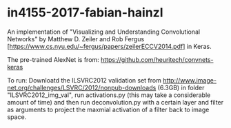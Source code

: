 # in4155-2017-fabian-hainzl

An implementation of "Visualizing and Understanding
Convolutional Networks" by Matthew D. Zeiler and Rob Fergus [https://www.cs.nyu.edu/~fergus/papers/zeilerECCV2014.pdf] in Keras.

The pre-trained AlexNet is from:
https://github.com/heuritech/convnets-keras

To run: Downloatd the ILSVRC2012 validation set from http://www.image-net.org/challenges/LSVRC/2012/nonpub-downloads (6.3GB) in folder "ILSVRC2012_img_val", run activations.py (this may take a considerable amount of time) and then run deconvolution.py with a certain layer and filter as arguments to project the maxmial activation of a filter back to image space. 

